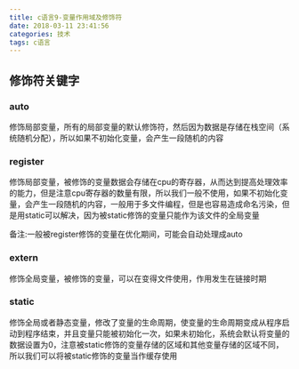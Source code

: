 ```yaml
---
title: c语言9-变量作用域及修饰符
date: 2018-03-11 23:41:56
categories: 技术
tags: c语言
---
```

## 修饰符关键字

### auto
修饰局部变量，所有的局部变量的默认修饰符，然后因为数据是存储在栈空间（系统随机分配），所以如果不初始化变量，会产生一段随机的内容

### register
修饰局部变量，被修饰的变量数据会存储在cpu的寄存器，从而达到提高处理效率的能力，但是注意cpu寄存器的数量有限，所以我们一般不使用，如果不初始化变量，会产生一段随机的内容，一般用于多文件编程，但是也容易造成命名污染，但是用static可以解决，因为被static修饰的变量只能作为该文件的全局变量

备注:一般被register修饰的变量在优化期间，可能会自动处理成auto

### extern
修饰全局变量，被修饰的变量，可以在变得文件使用，作用发生在链接时期

### static
修饰全局或者静态变量，修改了变量的生命周期，使变量的生命周期变成从程序启动到程序结束，并且变量只能被初始化一次，如果未初始化，系统会默认将变量的数据设置为0，注意被static修饰的变量存储的区域和其他变量存储的区域不同，所以我们可以将被static修饰的变量当作缓存使用